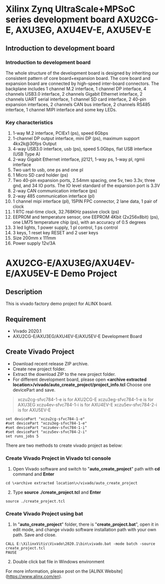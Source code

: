 # Xilinx Zynq UltraScale+MPSoC series development board AXU2CG-E, AXU3EG, AXU4EV-E, AXU5EV-E  
## Introduction to development board  
### Introduction to development board  
The whole structure of the development board is designed by inheriting our consistent pattern of core board+expansion board. The core board and expansion board are connected by high-speed inter-board connectors. The backplane includes 1 channel M.2 interface, 1 channel DP interface, 4 channels USB3.0 interface, 2 channels Gigabit Ethernet interface, 2 channels UART serial interface, 1 channel SD card interface, 2 40-pin expansion interfaces, 2 channels CAN bus interface, 2 channels RS485 interface, 1 channel MIPI interface and some key LEDs.  
### Key characteristics  
1. 1-way M.2 interface, PCIEx1 (ps), speed 6Gbps  
2. 1-channel DP output interface, mini DP (ps), maximum support 4kx2k@30fps Output  
3. 4-way USB3.0 interface, usb (ps), speed 5.0Gbps, flat USB interface (USB Type A)  
4. 2-way Gigabit Ethernet interface, jl2121, 1-way ps, 1-way pl, rgmii interface  
5. Two uart to usb, one ps and one pl  
6. 1 Micro SD card holder (ps)  
7. Two 40-pin expansion ports, 2.54mm spacing, one 5v, two 3.3v, three gnd, and 34 IO ports. The IO level standard of the expansion port is 3.3V  
8. 2-way CAN communication interface (ps)  
9. 2-way 485 communication interface (pl)  
10. 1 channel mipi interface (pl), 15PIN FPC connector, 2 lane data, 1 pair of clock  
11. 1 RTC real-time clock, 32.768KHz passive clock (ps)  
12. EEPROM and temperature sensor, one EEPROM 4Kbit (2x256x8bit) (ps), one LM75 temperature chip (ps), with an accuracy of 0.5 degrees  
13. 3 led lights, 1 power supply, 1 pl control, 1 ps control  
14. 3 keys, 1 reset key RESET and 2 user keys  
15. Size 200mm x 111mm  
16. Power supply 12v/3A

# AXU2CG-E/AXU3EG/AXU4EV-E/AXU5EV-E Demo Project
## Description
This is vivado factory demo project for ALINX board.
## Requirement
* Vivado 2020.1
* AXU2CG-E/AXU3EG/AXU4EV-E/AXU5EV-E Development Board
## Create Vivado Project
* Download recent release ZIP archive.
* Create new project folder.
* Extract the download ZIP to the new project folder.
* For different development board, please open **\<archive extracted location\>/vivado/auto_create_project/project_info.tcl**
Choose one devicePart and save.
>xczu2cg-sfvc784-1-e is for AXU2CG-E
>xczu3eg-sfvc784-1-e is for AXU3EG
>xczu4ev-sfvc784-1-i is for AXU4EV-E
>xczu5ev-sfvc784-2-i is for AXU5EV-E
```
set devicePart "xczu2cg-sfvc784-1-e" 
#set devicePart "xczu3eg-sfvc784-1-e"
#set devicePart "xczu4ev-sfvc784-1-i"
#set devicePart "xczu5ev-sfvc784-2-i"
set runs_jobs 5
```

There are two methods to create vivado project as below:
### Create Vivado Project in Vivado tcl console
1. Open Vivado software and switch to "**auto_create_project**" path with **cd** command and **Enter**
```
cd \<archive extracted location\>/vivado/auto_create_project
```
2. Type **source ./create_project.tcl** and **Enter**
```
source ./create_project.tcl
```

### Create Vivado Project using bat
1. In "**auto_create_project**" folder, there is "**create_project.bat**", open it in edit mode, and change vivado software installation path with your own path. Save and close.
```
CALL E:\XilinxVitis\Vivado\2020.1\bin\vivado.bat -mode batch -source create_project.tcl
PAUSE
```
2. Double click bat file in Windows environment


For more information, please post on the [ALINX Website] (https://www.alinx.com/en).
